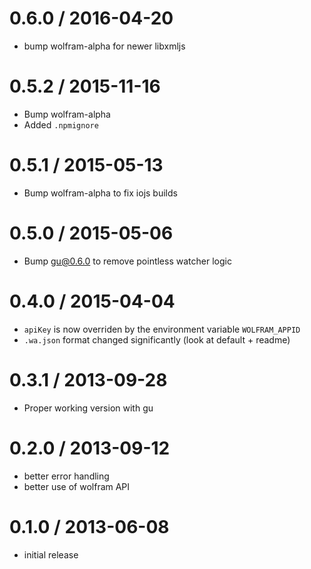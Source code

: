 0.6.0 / 2016-04-20
==================
  * bump wolfram-alpha for newer libxmljs

0.5.2 / 2015-11-16
==================
  * Bump wolfram-alpha
  * Added `.npmignore`

0.5.1 / 2015-05-13
==================
  * Bump wolfram-alpha to fix iojs builds

0.5.0 / 2015-05-06
==================
  * Bump gu@0.6.0 to remove pointless watcher logic

0.4.0 / 2015-04-04
==================
  * `apiKey` is now overriden by the environment variable `WOLFRAM_APPID`
  * `.wa.json` format changed significantly (look at default + readme)

0.3.1 / 2013-09-28
==================
  * Proper working version with gu

0.2.0 / 2013-09-12
==================
  * better error handling
  * better use of wolfram API

0.1.0 / 2013-06-08
==================
  * initial release
